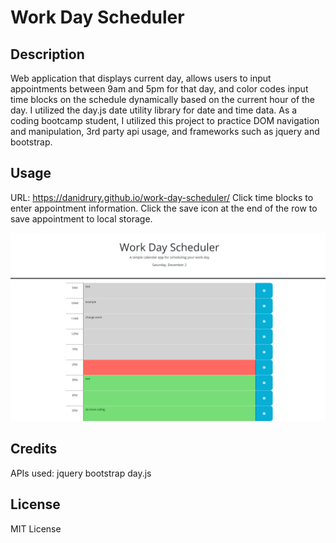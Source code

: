 # Work Day Scheduler

## Description
Web application that displays current day, allows users to input appointments between 9am and 5pm for that day,
and color codes input time blocks on the schedule dynamically based on the current hour of the day. I utilized 
the day.js date utility library for date and time data. As a coding bootcamp student, I utilized this project to 
practice DOM navigation and manipulation, 3rd party api usage, and frameworks such as jquery and bootstrap.

## Usage
URL:  https://danidrury.github.io/work-day-scheduler/
Click time blocks to enter appointment information. Click the save icon at the end of the row to save appointment to local storage.

![schedule grid by hour from 9am to 5pm, color-coded, with save buttons for each hour block](./assets/images/screenshot.png)

## Credits
APIs used:
jquery
bootstrap
day.js

## License
MIT License

